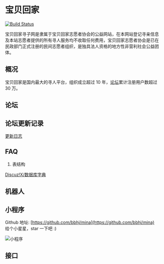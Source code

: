 # 宝贝回家
[![Build Status](https://travis-ci.org/airdb/vuepress.svg?branch=master)](https://travis-ci.org/airdb/vuepress.svg?branch=master)

宝贝回家寻子网是隶属于宝贝回家志愿者协会的公益网站，在本网站登记寻亲信息及本站志愿者提供的所有寻人服务均不收取任何费用，宝贝回家志愿者协会是已在民政部门正式注册的民间志愿者组织，是独具法人资格的地方性非营利社会公益团体。

## 概况

宝贝回家是国内最大的寻人平台，组织成立超过 10 年，[论坛](https://bbs.baobeihuijia.com)累计注册用户数超过 30 万。

## 论坛

## 论坛更新记录

[更新日志](/zh/bbhj/changelog.md)

## FAQ

1. 表结构

[Discuz!X/数据库字典](http://wiki.blueidea.com/index.php?title=Discuz!X/数据库字典)

## 机器人

## 小程序
Github 地址: [https://github.com/bbhj/mina](https://github.com/bbhj/mina)   给个小星星，star 一下吧 :)

![小程序](/images/8.jpg)

## 接口

